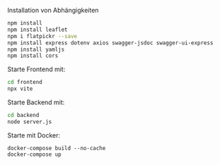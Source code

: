 Installation von Abhängigkeiten
```bash
npm install
npm install leaflet
npm i flatpickr --save
npm install express dotenv axios swagger-jsdoc swagger-ui-express
npm install yamljs
npm install cors
```

Starte Frontend mit:
```bash
cd frontend
npx vite
```
Starte Backend mit:
```bash
cd backend
node server.js
```

Starte mit Docker:
```
docker-compose build --no-cache
docker-compose up
```

